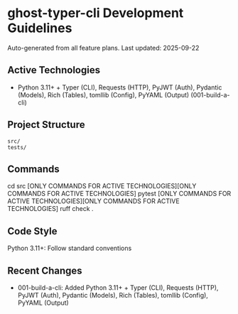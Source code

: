 # ghost-typer-cli Development Guidelines

Auto-generated from all feature plans. Last updated: 2025-09-22

## Active Technologies
- Python 3.11+ + Typer (CLI), Requests (HTTP), PyJWT (Auth), Pydantic (Models), Rich (Tables), tomllib (Config), PyYAML (Output) (001-build-a-cli)

## Project Structure
```
src/
tests/
```

## Commands
cd src [ONLY COMMANDS FOR ACTIVE TECHNOLOGIES][ONLY COMMANDS FOR ACTIVE TECHNOLOGIES] pytest [ONLY COMMANDS FOR ACTIVE TECHNOLOGIES][ONLY COMMANDS FOR ACTIVE TECHNOLOGIES] ruff check .

## Code Style
Python 3.11+: Follow standard conventions

## Recent Changes
- 001-build-a-cli: Added Python 3.11+ + Typer (CLI), Requests (HTTP), PyJWT (Auth), Pydantic (Models), Rich (Tables), tomllib (Config), PyYAML (Output)

<!-- MANUAL ADDITIONS START -->
<!-- MANUAL ADDITIONS END -->